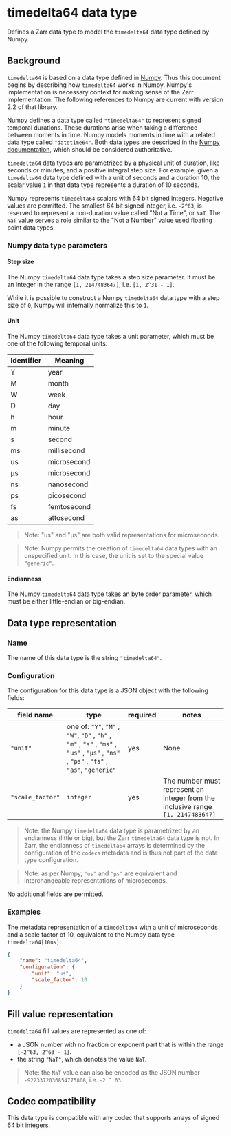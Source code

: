 # timedelta64 data type

Defines a Zarr data type to model the `timedelta64` data type defined by Numpy. 

## Background

`timedelta64` is based on a data type defined in [Numpy](https://numpy.org/). Thus this document begins by describing how `timedelta64` works in Numpy. Numpy's implementation is necessary context for making sense of the Zarr implementation.
The following references to Numpy are current with version 2.2 of that library.

Numpy defines a data type called `"timedelta64"` to represent signed temporal durations. These durations arise when taking a difference between moments in time. Numpy models moments in time with a related data type called `"datetime64"`. Both data types are described in the [Numpy documentation](https://numpy.org/doc/stable/reference/arrays.datetime.html), which should be considered authoritative.

`timedelta64` data types are parametrized by a physical unit of duration, like seconds or minutes, and a positive integral step size. For example, given a `timedelta64` data type defined with a unit of seconds and a duration 10, the scalar value `1` in that data type represents a duration of 10 seconds.   

Numpy represents `timedelta64` scalars with 64 bit signed integers. Negative values are permitted. The smallest 64 bit signed integer, i.e. `-2^63`, is reserved to represent a non-duration value called "Not a Time", or `NaT`. The `NaT` value serves a role similar to the "Not a Number" value used floating point data types. 

### Numpy data type parameters

#### Step size
The Numpy `timedelta64` data type takes a step size parameter. It must be an integer in the range `[1, 2147483647]`, i.e. `[1, 2^31 - 1]`.

While it is possible to construct a Numpy `timedelta64` data type with a step size of `0`, Numpy will internally normalize this to `1`.

#### Unit
The Numpy `timedelta64` data type takes a unit parameter, which must be one of the following temporal units:

| Identifier | Meaning     |
|------------|----------|
| Y        | year   |
| M        | month   |
| W       | week     |
| D        | day      |
| h       | hour     |
| m      | minute    |
| s       | second     |
| ms       | millisecond     |
| us       | microsecond     |
| μs       | microsecond     |
| ns       | nanosecond      |
| ps       | picosecond      |
| fs       | femtosecond     |
| as       | attosecond     |

> Note: "us" and "μs" are both valid representations for microseconds.

> Note: Numpy permits the creation of `timedelta64` data types with an unspecified unit. In this case, the unit is set to the special value `"generic"`.

#### Endianness
The Numpy `timedelta64` data type takes an byte order parameter, which must be either little-endian or big-endian. 

## Data type representation

### Name

The name of this data type is the string `"timedelta64"`.

### Configuration

The configuration for this data type is a JSON object with the following fields:

| field name | type | required | notes |
|------------|----------|---|---|
| `"unit"` | one of: `"Y"`, `"M"` , `"W"`, `"D"` , `"h"` , `"m"` , `"s"` , `"ms"` , `"us"` , `"μs"` , `"ns"` , `"ps"` , `"fs"` , `"as"`, `"generic"` | yes | None |
| `"scale_factor"` | `integer` | yes | The number must represent an integer from the inclusive range `[1, 2147483647]` |

> Note: the Numpy `timedelta64` data type is parametrized by an endianness (little or big), but the Zarr `timedelta64` data type is not. In Zarr, the endianness of `timedelta64` arrays is determined by the configuration of the `codecs` metadata and is thus not part of the data type configuration.

> Note: as per Numpy, `"us"` and `"μs"` are equivalent and interchangeable representations of microseconds.

No additional fields are permitted.

### Examples
The metadata representation of a `timedelta64` with a unit of microseconds and a scale factor of 10, equivalent to the Numpy data type `timedelta64[10us]`:

```json
{
    "name": "timedelta64",
    "configuration": {
        "unit": "us",
        "scale_factor": 10
    }
}
```

## Fill value representation

`timedelta64` fill values are represented as one of:
- a JSON number with no fraction or exponent part that is within the range `[-2^63, 2^63 - 1]`. 
- the string `"NaT"`, which denotes the value `NaT`. 

> Note: the `NaT` value can also be encoded as the JSON number `-9223372036854775808`, i.e. `-2 ^ 63`. 

## Codec compatibility

This data type is compatible with any codec that supports arrays of signed 64 bit integers.
